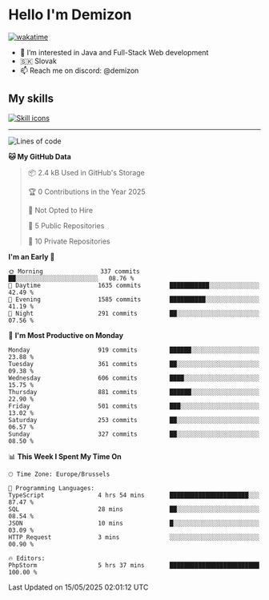 # Hello I'm Demizon
[![wakatime](https://wakatime.com/badge/user/6ad1949f-d6d7-44f9-9eee-c35e54cc499b.svg)](https://wakatime.com/@6ad1949f-d6d7-44f9-9eee-c35e54cc499b)
- 👀 I’m interested in Java and Full-Stack Web development
- 🇸🇰 Slovak
- 📫 Reach me on discord: @demizon

## My skills
[![Skill icons](https://skillicons.dev/icons?i=java,js,ts,html,css,react,nextjs,tailwind,supabase,py,git,docker,linux,mysql,postgres,mongo&theme=dark)](https://github.com/Demizon3433)

---

<!--START_SECTION:waka-->
![Lines of code](https://img.shields.io/badge/From%20Hello%20World%20I%27ve%20Written-1.2%20million%20lines%20of%20code-blue)

**🐱 My GitHub Data** 

> 📦 2.4 kB Used in GitHub's Storage 
 > 
> 🏆 0 Contributions in the Year 2025
 > 
> 🚫 Not Opted to Hire
 > 
> 📜 5 Public Repositories 
 > 
> 🔑 10 Private Repositories 
 > 
**I'm an Early 🐤** 

```text
🌞 Morning                337 commits         ██░░░░░░░░░░░░░░░░░░░░░░░   08.76 % 
🌆 Daytime                1635 commits        ███████████░░░░░░░░░░░░░░   42.49 % 
🌃 Evening                1585 commits        ██████████░░░░░░░░░░░░░░░   41.19 % 
🌙 Night                  291 commits         ██░░░░░░░░░░░░░░░░░░░░░░░   07.56 % 
```
📅 **I'm Most Productive on Monday** 

```text
Monday                   919 commits         ██████░░░░░░░░░░░░░░░░░░░   23.88 % 
Tuesday                  361 commits         ██░░░░░░░░░░░░░░░░░░░░░░░   09.38 % 
Wednesday                606 commits         ████░░░░░░░░░░░░░░░░░░░░░   15.75 % 
Thursday                 881 commits         ██████░░░░░░░░░░░░░░░░░░░   22.90 % 
Friday                   501 commits         ███░░░░░░░░░░░░░░░░░░░░░░   13.02 % 
Saturday                 253 commits         ██░░░░░░░░░░░░░░░░░░░░░░░   06.57 % 
Sunday                   327 commits         ██░░░░░░░░░░░░░░░░░░░░░░░   08.50 % 
```


📊 **This Week I Spent My Time On** 

```text
🕑︎ Time Zone: Europe/Brussels

💬 Programming Languages: 
TypeScript               4 hrs 54 mins       ██████████████████████░░░   87.47 % 
SQL                      28 mins             ██░░░░░░░░░░░░░░░░░░░░░░░   08.54 % 
JSON                     10 mins             █░░░░░░░░░░░░░░░░░░░░░░░░   03.09 % 
HTTP Request             3 mins              ░░░░░░░░░░░░░░░░░░░░░░░░░   00.90 % 

🔥 Editors: 
PhpStorm                 5 hrs 37 mins       █████████████████████████   100.00 % 
```


 Last Updated on 15/05/2025 02:01:12 UTC
<!--END_SECTION:waka-->

